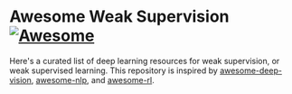 # Awesome Weak Supervision [![Awesome](https://awesome.re/badge-flat.svg)](https://awesome.re)

Here's a curated list of deep learning resources for weak supervision, or weak supervised learning. This repository is inspired by [awesome-deep-vision](https://github.com/kjw0612/awesome-deep-vision), [awesome-nlp](https://github.com/keon/awesome-nlp), and [awesome-rl](https://github.com/aikorea/awesome-rl).
